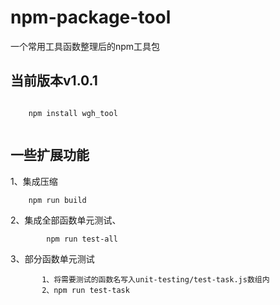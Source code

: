 # npm-package-tool
一个常用工具函数整理后的npm工具包


## 当前版本v1.0.1

```

    npm install wgh_tool
    
```

##  一些扩展功能
1、集成压缩
``` 
    npm run build
```
2、集成全部函数单元测试、
```  
        npm run test-all    
```
    
3、部分函数单元测试
    
 ```
        1、将需要测试的函数名写入unit-testing/test-task.js数组内
        2、npm run test-task
```
